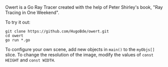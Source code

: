 Owert is a Go Ray Tracer created with the help of Peter Shirley's book, "Ray Tracing in One Weekend".

To try it out:

```
git clone https://github.com/HugoBde/owert.git
cd owert
go run *.go
```


To configure your own scene, add new objects in `main()` to the `myObjs[]` slice.
To change the resolution of the image, modify the values of `const HEIGHT` and `const WIDTH`.
